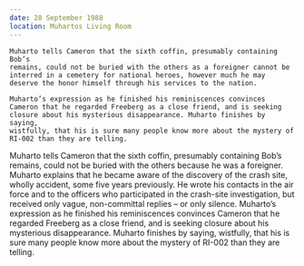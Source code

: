 ```yaml
---
date: 28 September 1988
location: Muhartos Living Room
---
```


```treatment
Muharto tells Cameron that the sixth coffin, presumably containing Bob’s
remains, could not be buried with the others as a foreigner cannot be interred in a cemetery for national heroes, however much he may deserve the honor himself through his services to the nation.

Muharto’s expression as he finished his reminiscences convinces
Cameron that he regarded Freeberg as a close friend, and is seeking
closure about his mysterious disappearance. Muharto finishes by saying,
wistfully, that his is sure many people know more about the mystery of
RI-002 than they are telling.
```



Muharto tells Cameron that the sixth coffin, presumably containing Bob’s
remains, could not be buried with the others because he was a foreigner.
Muharto explains that he became aware of the discovery of the crash
site, wholly accident, some five years previously. He wrote his
contacts in the air force and to the officers who participated in the
crash-site investigation, but received only vague, non-committal replies
– or only silence. Muharto’s expression as he finished his
reminiscences convinces Cameron that he regarded Freeberg as a close
friend, and is seeking closure about his mysterious disappearance.
Muharto finishes by saying, wistfully, that his is sure many people know more
about the mystery of RI-002 than they are telling.